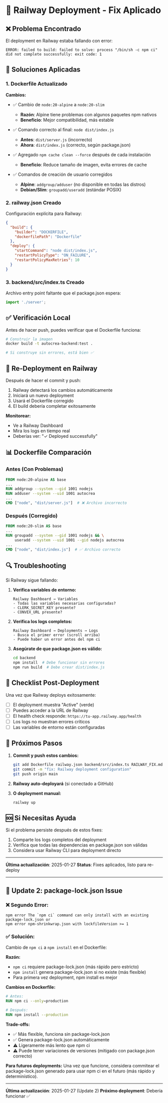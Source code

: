 # 🚂 Railway Deployment - Fix Aplicado

## ❌ Problema Encontrado

El deployment en Railway estaba fallando con error:
```
ERROR: failed to build: failed to solve: process "/bin/sh -c npm ci" did not complete successfully: exit code: 1
```

## 🔧 Soluciones Aplicadas

### 1. Dockerfile Actualizado

**Cambios:**
- ✅ Cambio de `node:20-alpine` a `node:20-slim`
  - **Razón**: Alpine tiene problemas con algunos paquetes npm nativos
  - **Beneficio**: Mejor compatibilidad, más estable
  
- ✅ Comando correcto al final: `node dist/index.js`
  - **Antes**: `dist/server.js` (incorrecto)
  - **Ahora**: `dist/index.js` (correcto, según package.json)

- ✅ Agregado `npm cache clean --force` después de cada instalación
  - **Beneficio**: Reduce tamaño de imagen, evita errores de cache

- ✅ Comandos de creación de usuario corregidos
  - **Alpine**: `addgroup/adduser` (no disponible en todas las distros)
  - **Debian/Slim**: `groupadd/useradd` (estándar POSIX)

### 2. railway.json Creado

Configuración explícita para Railway:
```json
{
  "build": {
    "builder": "DOCKERFILE",
    "dockerfilePath": "Dockerfile"
  },
  "deploy": {
    "startCommand": "node dist/index.js",
    "restartPolicyType": "ON_FAILURE",
    "restartPolicyMaxRetries": 10
  }
}
```

### 3. backend/src/index.ts Creado

Archivo entry point faltante que el package.json espera:
```typescript
import './server';
```

## ✅ Verificación Local

Antes de hacer push, puedes verificar que el Dockerfile funciona:

```bash
# Construir la imagen
docker build -t autocrea-backend:test .

# Si construye sin errores, está bien ✅
```

## 🚀 Re-Deployment en Railway

Después de hacer el commit y push:

1. Railway detectará los cambios automáticamente
2. Iniciará un nuevo deployment
3. Usará el Dockerfile corregido
4. El build debería completar exitosamente

**Monitorear:**
- Ve a Railway Dashboard
- Mira los logs en tiempo real
- Deberías ver: "✓ Deployed successfully"

## 📊 Dockerfile Comparación

### Antes (Con Problemas)
```dockerfile
FROM node:20-alpine AS base
...
RUN addgroup --system --gid 1001 nodejs
RUN adduser --system --uid 1001 autocrea
...
CMD ["node", "dist/server.js"]  # ❌ Archivo incorrecto
```

### Después (Corregido)
```dockerfile
FROM node:20-slim AS base
...
RUN groupadd --system --gid 1001 nodejs && \
    useradd --system --uid 1001 --gid nodejs autocrea
...
CMD ["node", "dist/index.js"]  # ✅ Archivo correcto
```

## 🔍 Troubleshooting

Si Railway sigue fallando:

1. **Verifica variables de entorno:**
   ```
   Railway Dashboard → Variables
   - Todas las variables necesarias configuradas?
   - CLERK_SECRET_KEY presente?
   - CONVEX_URL presente?
   ```

2. **Verifica los logs completos:**
   ```
   Railway Dashboard → Deployments → Logs
   - Busca el primer error (scroll arriba)
   - Puede haber un error antes del npm ci
   ```

3. **Asegúrate de que package.json es válido:**
   ```bash
   cd backend
   npm install  # Debe funcionar sin errores
   npm run build  # Debe crear dist/index.js
   ```

## 📝 Checklist Post-Deployment

Una vez que Railway deploys exitosamente:

- [ ] El deployment muestra "Active" (verde)
- [ ] Puedes acceder a la URL de Railway
- [ ] El health check responde: `https://tu-app.railway.app/health`
- [ ] Los logs no muestran errores críticos
- [ ] Las variables de entorno están configuradas

## 🎯 Próximos Pasos

1. **Commit y push estos cambios:**
   ```bash
   git add Dockerfile railway.json backend/src/index.ts RAILWAY_FIX.md
   git commit -m "fix: Railway deployment configuration"
   git push origin main
   ```

2. **Railway auto-deployará** (si conectado a GitHub)

3. **O deployment manual:**
   ```bash
   railway up
   ```

## 🆘 Si Necesitas Ayuda

Si el problema persiste después de estos fixes:

1. Comparte los logs completos del deployment
2. Verifica que todas las dependencias en package.json son válidas
3. Considera usar Railway CLI para deployment directo

---

**Última actualización**: 2025-01-27
**Status**: Fixes aplicados, listo para re-deploy

---

## 🔄 Update 2: package-lock.json Issue

### ❌ Segundo Error:
```
npm error The `npm ci` command can only install with an existing package-lock.json or
npm error npm-shrinkwrap.json with lockfileVersion >= 1
```

### ✅ Solución:
Cambio de `npm ci` a `npm install` en el Dockerfile:

**Razón:**
- `npm ci` requiere package-lock.json (más rápido pero estricto)
- `npm install` genera package-lock.json si no existe (más flexible)
- Para primera vez deployment, npm install es mejor

**Cambios en Dockerfile:**
```dockerfile
# Antes:
RUN npm ci --only=production

# Después:
RUN npm install --production
```

**Trade-offs:**
- ✅ Más flexible, funciona sin package-lock.json
- ✅ Genera package-lock.json automáticamente
- ⚠️ Ligeramente más lento que npm ci
- ⚠️ Puede tener variaciones de versiones (mitigado con package.json correcto)

**Para futuros deployments:**
Una vez que funcione, considera commitear el package-lock.json generado para usar npm ci en el futuro (más rápido y determinístico).

---

**Última actualización**: 2025-01-27 (Update 2)
**Próximo deployment**: Debería funcionar ✅
